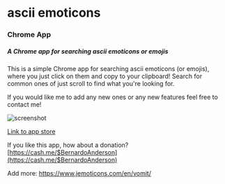 # ascii emoticons
### Chrome App

##### A Chrome app for searching ascii emoticons or emojis
This is a simple Chrome app for searching ascii emoticons (or emojis), where you just click on them and copy to your clipboard! Search for common ones of just scroll to find what you're looking for. 


If you would like me to add any new ones or any new features feel free to contact me!


![screenshot](https://lh3.googleusercontent.com/EmT-0tq2SrN2pvYAR5YMVdweO0piGQUiazkdxtZr6Z0fAzYrQSaG6fAb4mZ2gKmNRHnC92bC=s1280-h800-e365-rw)


[Link to app store](https://chrome.google.com/webstore/detail/ascii-emoticons/kphbkkcaphjaaohboebedkmkkjfebnhe)


If you like this app, how about a donation? [https://cash.me/$BernardoAnderson](https://cash.me/$BernardoAnderson)

Add more: https://www.jemoticons.com/en/vomit/